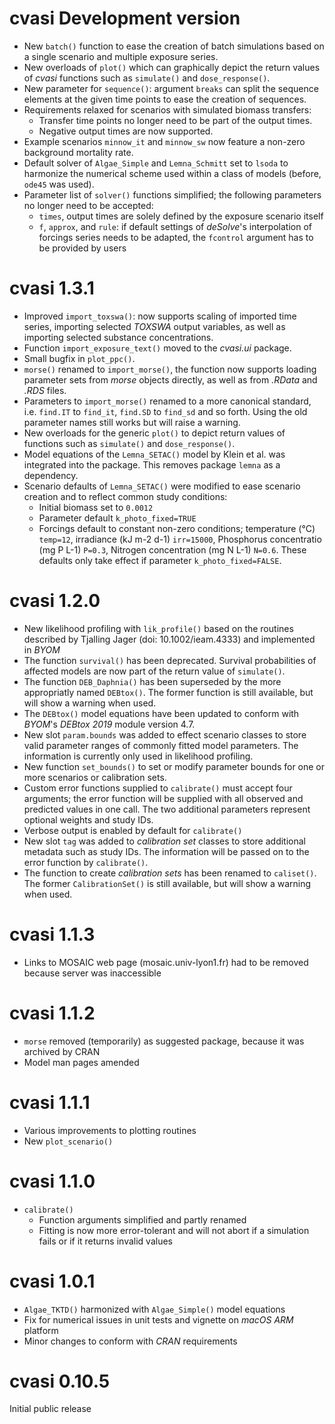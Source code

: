 # cvasi Development version

* New `batch()` function to ease the creation of batch simulations based on a
  single scenario and multiple exposure series.
* New overloads of `plot()` which can graphically depict the return values of
  *cvasi* functions such as `simulate()` and `dose_response()`.
* New parameter for `sequence()`: argument `breaks` can split the sequence
  elements at the given time points to ease the creation of sequences.
* Requirements relaxed for scenarios with simulated biomass transfers:
  * Transfer time points no longer need to be part of the output times.
  * Negative output times are now supported.
* Example scenarios `minnow_it` and `minnow_sw` now feature a non-zero
  background mortality rate.
* Default solver of `Algae_Simple` and `Lemna_Schmitt` set to `lsoda`
  to harmonize the numerical scheme used within a class of models
  (before, `ode45` was used).
* Parameter list of `solver()` functions simplified; the following parameters
  no longer need to be accepted:
   * `times`, output times are solely defined by the exposure scenario itself
   * `f`, `approx`, and `rule`: if default settings of *deSolve*'s interpolation of
      forcings series needs to be adapted, the `fcontrol` argument has to be
      provided by users

# cvasi 1.3.1

* Improved `import_toxswa()`: now supports scaling of imported time series,
  importing selected *TOXSWA* output variables, as well as importing selected
  substance concentrations.
* Function `import_exposure_text()` moved to the *cvasi.ui* package.
* Small bugfix in `plot_ppc()`.
* `morse()` renamed to `import_morse()`, the function now supports loading
  parameter sets from *morse* objects directly, as well as from *.RData* and
  *.RDS* files.
* Parameters to `import_morse()` renamed to a more canonical standard, i.e.
  `find.IT` to `find_it`, `find.SD` to `find_sd` and so forth. Using the old
  parameter names still works but will raise a warning.
* New overloads for the generic `plot()` to depict return values of functions
  such as `simulate()` and `dose_response()`.
* Model equations of the `Lemna_SETAC()` model by Klein et al. was integrated
  into the package. This removes package `lemna` as a dependency.
* Scenario defaults of `Lemna_SETAC()` were modified to ease scenario creation
  and to reflect common study conditions:
    * Initial biomass set to `0.0012` 
    * Parameter default `k_photo_fixed=TRUE`
    * Forcings default to constant non-zero conditions; temperature (°C) `temp=12`, 
      irradiance (kJ m-2 d-1) `irr=15000`, Phosphorus concentratio (mg P L-1) `P=0.3`,
      Nitrogen concentration (mg N L-1) `N=0.6`. These defaults only take effect
      if parameter `k_photo_fixed=FALSE`.

# cvasi 1.2.0

* New likelihood profiling with `lik_profile()` based on the routines described
  by Tjalling Jager (doi: 10.1002/ieam.4333) and implemented in *BYOM*
* The function `survival()` has been deprecated. Survival probabilities of
  affected models are now part of the return value of `simulate()`.
* The function `DEB_Daphnia()` has been superseded by the more appropriatly
  named `DEBtox()`. The former function is still available, but will show a
  warning when used.
* The `DEBtox()` model equations have been updated to conform with *BYOM*'s
  *DEBtox 2019* module version 4.7.
* New slot `param.bounds` was added to effect scenario classes to store valid
  parameter ranges of commonly fitted model parameters. The information is 
  currently only used in likelihood profiling.
* New function `set_bounds()` to set or modify parameter bounds for one or more
  scenarios or calibration sets.
* Custom error functions supplied to `calibrate()` must accept four arguments;
  the error function will be supplied with all observed and predicted values in
  one call. The two additional parameters represent optional weights and
  study IDs.
* Verbose output is enabled by default for `calibrate()`
* New slot `tag` was added to *calibration set* classes to store additional
  metadata such as study IDs. The information will be passed on to the error
  function by `calibrate()`.
* The function to create *calibration sets* has been renamed to `caliset()`.
  The former `CalibrationSet()` is still available, but will show a warning
  when used.

# cvasi 1.1.3

* Links to MOSAIC web page (mosaic.univ-lyon1.fr) had to be removed because
  server was inaccessible

# cvasi 1.1.2

* `morse` removed (temporarily) as suggested package, because it was archived by CRAN
* Model man pages amended

# cvasi 1.1.1

* Various improvements to plotting routines
* New `plot_scenario()`

# cvasi 1.1.0

* `calibrate()`
  * Function arguments simplified and partly renamed
  * Fitting is now more error-tolerant and will not abort if a simulation
    fails or if it returns invalid values

# cvasi 1.0.1

* `Algae_TKTD()` harmonized with `Algae_Simple()` model equations
* Fix for numerical issues in unit tests and vignette on *macOS ARM* platform
* Minor changes to conform with *CRAN* requirements

# cvasi 0.10.5

Initial public release
